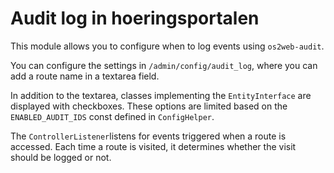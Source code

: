 # Audit log in hoeringsportalen

This module allows you to configure when to log events using `os2web-audit`.

You can configure the settings in `/admin/config/audit_log`, where you can add a route name in a textarea field.

In addition to the textarea, classes implementing the `EntityInterface` are displayed with checkboxes. These options are limited based on the `ENABLED_AUDIT_IDS` const defined in `ConfigHelper`.

The `ControllerListener`listens for events triggered when a route is accessed. Each time a route is visited, it determines whether the visit should be logged or not.
